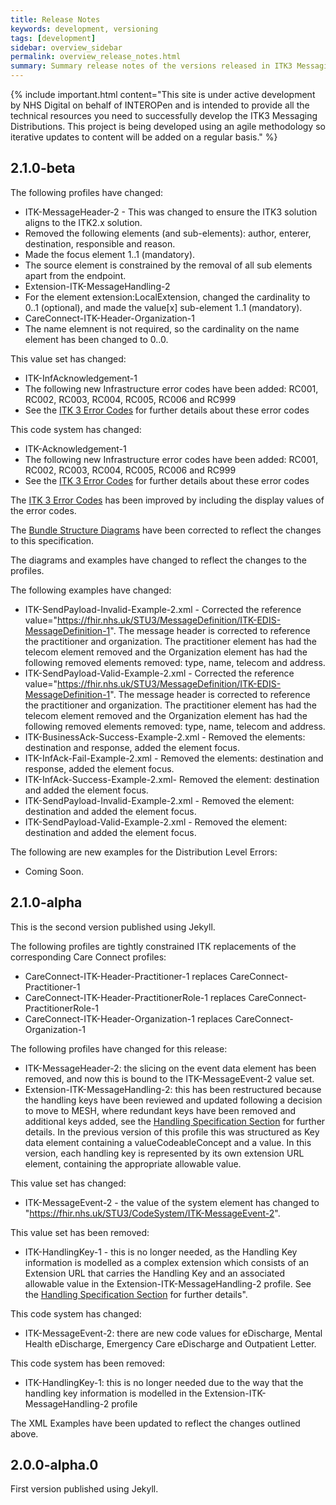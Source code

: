 ```yaml
---
title: Release Notes
keywords: development, versioning
tags: [development]
sidebar: overview_sidebar
permalink: overview_release_notes.html
summary: Summary release notes of the versions released in ITK3 Messaging Distribution Implementation Guide
---
```


{% include important.html content="This site is under active development by NHS Digital on behalf of INTEROPen and is intended to provide all the technical resources you need to successfully develop the ITK3 Messaging Distributions. This project is being developed using an agile methodology so iterative updates to content will be added on a regular basis." %}


## 2.1.0-beta ##

The following profiles have changed:

- ITK-MessageHeader-2 - This was changed to ensure the ITK3 solution aligns to the ITK2.x solution.
 - Removed the following elements (and sub-elements): author, enterer, destination, responsible and reason.
 - Made the focus element 1..1 (mandatory).
 - The source element is constrained by the removal of all sub elements apart from the endpoint.
- Extension-ITK-MessageHandling-2
 - For the element extension:LocalExtension, changed the cardinality to 0..1 (optional), and made the value[x] sub-element 1..1 (mandatory).
- CareConnect-ITK-Header-Organization-1
 - The name elemnent is not required, so the cardinality on the name element has been changed to 0..0.

This value set has changed:

- ITK-InfAcknowledgement-1
 - The following new Infrastructure error codes have been added: RC001, RC002, RC003, RC004, RC005, RC006 and RC999
 - See the [ITK 3 Error Codes](explore_error_codes.html) for further details about these error codes
 
This code system has changed:

- ITK-Acknowledgement-1
 - The following new Infrastructure error codes have been added: RC001, RC002, RC003, RC004, RC005, RC006 and RC999
 - See the [ITK 3 Error Codes](explore_error_codes.html) for further details about these error codes

The [ITK 3 Error Codes](explore_error_codes.html) has been improved by including the display values of the error codes.

The [Bundle Structure Diagrams](https://nhsconnect.github.io/ITK3-FHIR-Messaging-Distribution/explore_bundle_structures.html) have been corrected to reflect the changes to this specification. 

The diagrams and examples have changed to reflect the changes to the profiles.

The following examples have changed:

- ITK-SendPayload-Invalid-Example-2.xml - Corrected the reference value="https://fhir.nhs.uk/STU3/MessageDefinition/ITK-EDIS-MessageDefinition-1".  The message header is corrected to reference the practitioner and organization.  The practitioner element has had the telecom element removed and the Organization element has had the following removed elements removed: type, name, telecom and address.
- ITK-SendPayload-Valid-Example-2.xml - Corrected the reference value="https://fhir.nhs.uk/STU3/MessageDefinition/ITK-EDIS-MessageDefinition-1". The message header is corrected to reference the practitioner and organization.    The practitioner element has had the telecom element removed and the Organization element has had the following removed elements removed: type, name, telecom and address.
- ITK-BusinessAck-Success-Example-2.xml - Removed the elements: destination and response, added the element focus.
- ITK-InfAck-Fail-Example-2.xml - Removed the elements: destination and response, added the element focus.
- ITK-InfAck-Success-Example-2.xml- Removed the element: destination and added the element focus.
- ITK-SendPayload-Invalid-Example-2.xml - Removed the element: destination and added the element focus.
- ITK-SendPayload-Valid-Example-2.xml - Removed the element: destination and added the element focus.

The following are new examples for the Distribution Level Errors:

- Coming Soon.

## 2.1.0-alpha ##
This is the second version published using Jekyll.

The following profiles are tightly constrained ITK replacements of the corresponding Care Connect profiles:

- CareConnect-ITK-Header-Practitioner-1 replaces CareConnect-Practitioner-1
- CareConnect-ITK-Header-PractitionerRole-1 replaces CareConnect-PractitionerRole-1
- CareConnect-ITK-Header-Organization-1 replaces CareConnect-Organization-1

The following profiles have changed for this release:

- ITK-MessageHeader-2: the slicing on the event data element has been removed, and now this is bound to the ITK-MessageEvent-2 value set.
- Extension-ITK-MessageHandling-2: this has been restructured because the handling keys have been reviewed and updated following a decision to move to MESH, where redundant keys have been removed and additional keys added, see the [Handling Specification Section](explore_hand_spec.html) for further details.  In the previous version of this profile this was structured as Key data element containing a valueCodeableConcept and a value.  In this version, each handling key is represented by its own extension URL element, containing the appropriate allowable value.

This value set has changed:

- ITK-MessageEvent-2 - the value of the system element has changed to "https://fhir.nhs.uk/STU3/CodeSystem/ITK-MessageEvent-2".

This value set has been removed:

- ITK-HandlingKey-1 - this is no longer needed, as the Handling Key information is modelled as a complex extension which consists of an Extension URL that carries the Handling Key and an associated allowable value in the Extension-ITK-MessageHandling-2 profile.  See the [Handling Specification Section](explore_hand_spec.html) for further details".

This code system has changed:

- ITK-MessageEvent-2: there are new code values for eDischarge, Mental Health eDischarge, Emergency Care eDischarge and Outpatient Letter.

This code system has been removed:

- ITK-HandlingKey-1: this is no longer needed due to the way that the handling key information is modelled in the Extension-ITK-MessageHandling-2 profile

The XML Examples have been updated to reflect the changes outlined above.

## 2.0.0-alpha.0 ##
First version published using Jekyll.

